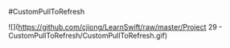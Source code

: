 #CustomPullToRefresh

![](https://github.com/cjiong/LearnSwift/raw/master/Project 29 - CustomPullToRefresh/CustomPullToRefresh.gif)
